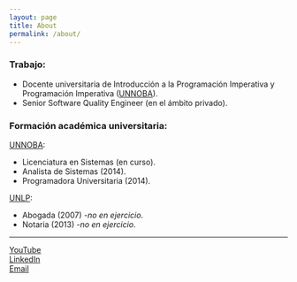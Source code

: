 ```yaml
---
layout: page
title: About
permalink: /about/
---
```



### Trabajo:
- Docente universitaria de Introducción a la Programación Imperativa y Programación Imperativa ([UNNOBA](http://www.unnoba.edu.ar)).
- Senior Software Quality Engineer (en el ámbito privado).

 
### Formación académica universitaria:

[UNNOBA](http://www.unnoba.edu.ar):
- Licenciatura en Sistemas (en curso).
- Analista de Sistemas (2014).
- Programadora Universitaria (2014).

[UNLP](http://www.jursoc.unlp.edu.ar):
- Abogada (2007) _-no en ejercicio_.
- Notaria (2013) _-no en ejercicio_.

---

[YouTube](https://youtube.com/channel/UCVBUKfDOcDMaxybQ0Ntk1Ww)
<br />
[LinkedIn](https://www.linkedin.com/in/patriciamiguel)
<br />
[Email](mailto:contacto@patriciaemiguel.com)
